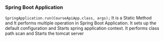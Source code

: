 ### Spring Boot Application

``` SpringApplication.run(CourseApiApp.class, args); ```
It is a Static Method and It performs multiple operation in Spring Boot Application.
It sets up the default configuration and Starts spring application context. It performs class path scan and Starts the tomcat server 